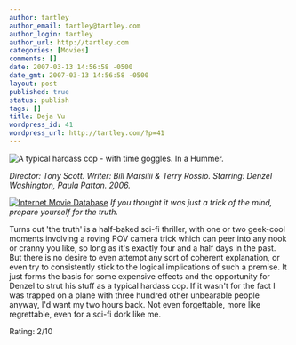```yaml
---
author: tartley
author_email: tartley@tartley.com
author_login: tartley
author_url: http://tartley.com
categories: [Movies]
comments: []
date: 2007-03-13 14:56:58 -0500
date_gmt: 2007-03-13 14:56:58 -0500
layout: post
published: true
status: publish
tags: []
title: Deja Vu
wordpress_id: 41
wordpress_url: http://tartley.com/?p=41
---
```


![A typical hardass cop - with time goggles. In a
Hummer.](/assets/2007/03/deja-vu.jpg)

*Director: Tony Scott.
Writer: Bill Marsilii & Terry Rossio.
Starring: Denzel Washington, Paula Patton.
2006.*

[![Internet Movie
Database](/assets/2007/03/imdb.png)](http://www.imdb.com/title/tt0453467/)
*If you thought it was just a trick of the mind, prepare yourself for
the truth.*

Turns out 'the truth' is a half-baked sci-fi thriller, with one or two
geek-cool moments involving a roving POV camera trick which can peer
into any nook or cranny you like, so long as it's exactly four and a
half days in the past. But there is no desire to even attempt any sort
of coherent explanation, or even try to consistently stick to the
logical implications of such a premise. It just forms the basis for some
expensive effects and the opportunity for Denzel to strut his stuff as a
typical hardass cop. If it wasn't for the fact I was trapped on a plane
with three hundred other unbearable people anyway, I'd want my two hours
back. Not even forgettable, more like regrettable, even for a sci-fi
dork like me.

Rating: 2/10
